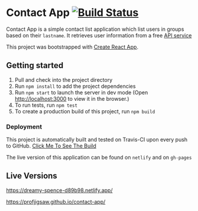 # Contact App [![Build Status](https://travis-ci.com/ProfJigsaw/contact-app.svg?branch=master)](https://travis-ci.com/ProfJigsaw/contact-app)

Contact App is a simple contact list application which list users in groups based on their `lastname`.
It retrieves user information from a free [API service](http://randomuser.me/)

This project was bootstrapped with [Create React App](https://github.com/facebook/create-react-app).

## Getting started
1. Pull and check into the project directory
2. Run `npm install` to add the project dependencies
3. Run `npm start` to launch the server in dev mode (Open [http://localhost:3000](http://localhost:3000) to view it in the browser.)
4. To run tests, run `npm test`
5. To create a production build of this project, run `npm build`

### Deployment
This project is automatically built and tested on Travis-CI upon every push to GitHub. [Click Me To See The Build](https://travis-ci.com/ProfJigsaw/contact-app)

The live version of this application can be found on `netlify` and on `gh-pages`

## Live Versions

https://dreamy-spence-d89b98.netlify.app/

https://profjigsaw.github.io/contact-app/

